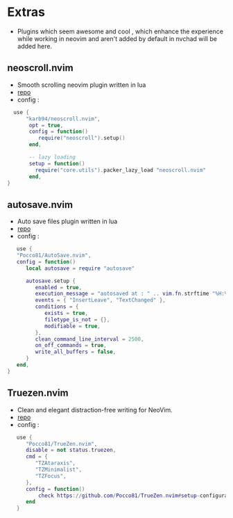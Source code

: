 # Extras

- Plugins which seem awesome and cool , which enhance the experience while working in neovim and aren't added by default in nvchad will be added here.


## neoscroll.nvim

- Smooth scrolling neovim plugin written in lua
- [repo](https://github.com/karb94/neoscroll.nvim)
- config : 

```lua
  use {
      "karb94/neoscroll.nvim",
       opt = true,
       config = function()
          require("neoscroll").setup()
       end,

       -- lazy loading
       setup = function()
         require("core.utils").packer_lazy_load "neoscroll.nvim"
       end,
}
```

## autosave.nvim

- Auto save files plugin written in lua
- [repo](https://github.com/Pocco81/AutoSave.nvim)
- config : 

```lua
   use {
   "Pocco81/AutoSave.nvim",
   config = function()
      local autosave = require "autosave"

      autosave.setup {
         enabled = true,
         execution_message = "autosaved at : " .. vim.fn.strftime "%H:%M:%S",
         events = { "InsertLeave", "TextChanged" },
         conditions = {
            exists = true,
            filetype_is_not = {},
            modifiable = true,
         },
         clean_command_line_interval = 2500,
         on_off_commands = true,
         write_all_buffers = false,
      }
   end,
}
```
## Truezen.nvim

- Clean and elegant distraction-free writing for NeoVim.
- [repo](https://github.com/Pocco81/TrueZen.nvim) 
- config :

```lua
   use {
      "Pocco81/TrueZen.nvim",
      disable = not status.truezen,
      cmd = {
         "TZAtaraxis",
         "TZMinimalist",
         "TZFocus",
      },
      config = function()
          check https://github.com/Pocco81/TrueZen.nvim#setup-configuration (init.lua version)
      end
   }
```
